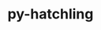 ---
title: "py-hatchling"
layout: cache
categories: [package, develop-2024-02-04]
meta: {"versions": ["1.21.0"], "compilers": ["apple-clang@=15.0.0", "cce@=15.0.1", "gcc@=11.1.0", "gcc@=11.4.0", "gcc@=7.3.1", "gcc@=7.5.0", "gcc@=9.4.0", "oneapi@=2024.0.0"], "oss": ["amzn2", "rhel8", "ubuntu18.04", "ubuntu20.04", "ubuntu22.04", "ventura"], "platforms": ["darwin", "linux"], "targets": ["aarch64", "neoverse_n1", "neoverse_v1", "neoverse_v2", "ppc64le", "x86_64_v3", "zen4"], "stacks": ["aws-isc", "aws-isc-aarch64", "data-vis-sdk", "e4s", "e4s-cray-rhel", "e4s-neoverse-v2", "e4s-neoverse_v1", "e4s-oneapi", "e4s-power", "e4s-rocm-external", "ml-darwin-aarch64-mps", "ml-linux-x86_64-cpu", "ml-linux-x86_64-cuda", "ml-linux-x86_64-rocm", "radiuss", "root"], "num_specs": 25, "num_specs_by_stack": {"ml-darwin-aarch64-mps": 2, "root": 25, "aws-isc-aarch64": 2, "aws-isc": 1, "e4s-cray-rhel": 2, "radiuss": 2, "e4s-neoverse_v1": 2, "e4s-power": 2, "data-vis-sdk": 2, "e4s-rocm-external": 1, "e4s": 3, "e4s-neoverse-v2": 2, "ml-linux-x86_64-cpu": 3, "ml-linux-x86_64-rocm": 3, "ml-linux-x86_64-cuda": 3, "e4s-oneapi": 2}}
spec_details: [{"hash": "z54hrwi647d25vylxkkj2ix6vvy7ob34", "compiler": "apple-clang@=15.0.0", "versions": ["1.21.0"], "os": "ventura", "platform": "darwin", "target": "aarch64", "variants": ["build_system=python_pip"], "stacks": ["ml-darwin-aarch64-mps", "root"], "size": "-", "tarball": "https://binaries.spack.io/develop-2024-02-04/build_cache/darwin-ventura-aarch64/apple-clang-15.0.0/py-hatchling-1.21.0/darwin-ventura-aarch64-apple-clang-15.0.0-py-hatchling-1.21.0-z54hrwi647d25vylxkkj2ix6vvy7ob34.spack"}, {"hash": "ilr6olfu6thacmuuquwhptupg7xadbeu", "compiler": "apple-clang@=15.0.0", "versions": ["1.21.0"], "os": "ventura", "platform": "darwin", "target": "aarch64", "variants": ["build_system=python_pip"], "stacks": ["ml-darwin-aarch64-mps", "root"], "size": "-", "tarball": "https://binaries.spack.io/develop-2024-02-04/build_cache/darwin-ventura-aarch64/apple-clang-15.0.0/py-hatchling-1.21.0/darwin-ventura-aarch64-apple-clang-15.0.0-py-hatchling-1.21.0-ilr6olfu6thacmuuquwhptupg7xadbeu.spack"}, {"hash": "mgawcniwxk5qfdddilogp3bm3wttpfxg", "compiler": "gcc@=7.3.1", "versions": ["1.21.0"], "os": "amzn2", "platform": "linux", "target": "aarch64", "variants": ["build_system=python_pip"], "stacks": ["aws-isc-aarch64", "root"], "size": "-", "tarball": "https://binaries.spack.io/develop-2024-02-04/build_cache/linux-amzn2-aarch64/gcc-7.3.1/py-hatchling-1.21.0/linux-amzn2-aarch64-gcc-7.3.1-py-hatchling-1.21.0-mgawcniwxk5qfdddilogp3bm3wttpfxg.spack"}, {"hash": "jxbob6ebkhi4n3m2sktaxnt6fmzh3lfe", "compiler": "gcc@=7.3.1", "versions": ["1.21.0"], "os": "amzn2", "platform": "linux", "target": "neoverse_n1", "variants": ["build_system=python_pip"], "stacks": ["aws-isc-aarch64", "root"], "size": "-", "tarball": "https://binaries.spack.io/develop-2024-02-04/build_cache/linux-amzn2-neoverse_n1/gcc-7.3.1/py-hatchling-1.21.0/linux-amzn2-neoverse_n1-gcc-7.3.1-py-hatchling-1.21.0-jxbob6ebkhi4n3m2sktaxnt6fmzh3lfe.spack"}, {"hash": "dvldwuce54rfkerpjzrg6vmhlrrwct7p", "compiler": "gcc@=7.3.1", "versions": ["1.21.0"], "os": "amzn2", "platform": "linux", "target": "x86_64_v3", "variants": ["build_system=python_pip"], "stacks": ["root", "aws-isc"], "size": "-", "tarball": "https://binaries.spack.io/develop-2024-02-04/build_cache/linux-amzn2-x86_64_v3/gcc-7.3.1/py-hatchling-1.21.0/linux-amzn2-x86_64_v3-gcc-7.3.1-py-hatchling-1.21.0-dvldwuce54rfkerpjzrg6vmhlrrwct7p.spack"}, {"hash": "qt4wt46oi3udk6uotbmxybur4wm457gf", "compiler": "cce@=15.0.1", "versions": ["1.21.0"], "os": "rhel8", "platform": "linux", "target": "zen4", "variants": ["build_system=python_pip"], "stacks": ["e4s-cray-rhel", "root"], "size": "-", "tarball": "https://binaries.spack.io/develop-2024-02-04/build_cache/linux-rhel8-zen4/cce-15.0.1/py-hatchling-1.21.0/linux-rhel8-zen4-cce-15.0.1-py-hatchling-1.21.0-qt4wt46oi3udk6uotbmxybur4wm457gf.spack"}, {"hash": "atpskjwki6tw5hcsraiobt2hngz6fl6a", "compiler": "cce@=15.0.1", "versions": ["1.21.0"], "os": "rhel8", "platform": "linux", "target": "zen4", "variants": ["build_system=python_pip"], "stacks": ["e4s-cray-rhel", "root"], "size": "-", "tarball": "https://binaries.spack.io/develop-2024-02-04/build_cache/linux-rhel8-zen4/cce-15.0.1/py-hatchling-1.21.0/linux-rhel8-zen4-cce-15.0.1-py-hatchling-1.21.0-atpskjwki6tw5hcsraiobt2hngz6fl6a.spack"}, {"hash": "itzdzbdrk5sit3u3yjymkimamnx3ueyz", "compiler": "gcc@=7.5.0", "versions": ["1.21.0"], "os": "ubuntu18.04", "platform": "linux", "target": "x86_64_v3", "variants": ["build_system=python_pip"], "stacks": ["radiuss", "root"], "size": "-", "tarball": "https://binaries.spack.io/develop-2024-02-04/build_cache/linux-ubuntu18.04-x86_64_v3/gcc-7.5.0/py-hatchling-1.21.0/linux-ubuntu18.04-x86_64_v3-gcc-7.5.0-py-hatchling-1.21.0-itzdzbdrk5sit3u3yjymkimamnx3ueyz.spack"}, {"hash": "guzufheti64aobtekk7poqwm3w4vjvbc", "compiler": "gcc@=7.5.0", "versions": ["1.21.0"], "os": "ubuntu18.04", "platform": "linux", "target": "x86_64_v3", "variants": ["build_system=python_pip"], "stacks": ["radiuss", "root"], "size": "-", "tarball": "https://binaries.spack.io/develop-2024-02-04/build_cache/linux-ubuntu18.04-x86_64_v3/gcc-7.5.0/py-hatchling-1.21.0/linux-ubuntu18.04-x86_64_v3-gcc-7.5.0-py-hatchling-1.21.0-guzufheti64aobtekk7poqwm3w4vjvbc.spack"}, {"hash": "i4wklhy23fvctrtpzu7m3p2txrfyszol", "compiler": "gcc@=11.4.0", "versions": ["1.21.0"], "os": "ubuntu20.04", "platform": "linux", "target": "neoverse_v1", "variants": ["build_system=python_pip"], "stacks": ["e4s-neoverse_v1", "root"], "size": "-", "tarball": "https://binaries.spack.io/develop-2024-02-04/build_cache/linux-ubuntu20.04-neoverse_v1/gcc-11.4.0/py-hatchling-1.21.0/linux-ubuntu20.04-neoverse_v1-gcc-11.4.0-py-hatchling-1.21.0-i4wklhy23fvctrtpzu7m3p2txrfyszol.spack"}, {"hash": "oz75f4b456yidphzkii4wndsosbxjyta", "compiler": "gcc@=11.4.0", "versions": ["1.21.0"], "os": "ubuntu20.04", "platform": "linux", "target": "neoverse_v1", "variants": ["build_system=python_pip"], "stacks": ["e4s-neoverse_v1", "root"], "size": "-", "tarball": "https://binaries.spack.io/develop-2024-02-04/build_cache/linux-ubuntu20.04-neoverse_v1/gcc-11.4.0/py-hatchling-1.21.0/linux-ubuntu20.04-neoverse_v1-gcc-11.4.0-py-hatchling-1.21.0-oz75f4b456yidphzkii4wndsosbxjyta.spack"}, {"hash": "z2ngsredvzoma2ojd5nayg6vbdlfobde", "compiler": "gcc@=9.4.0", "versions": ["1.21.0"], "os": "ubuntu20.04", "platform": "linux", "target": "ppc64le", "variants": ["build_system=python_pip"], "stacks": ["e4s-power", "root"], "size": "-", "tarball": "https://binaries.spack.io/develop-2024-02-04/build_cache/linux-ubuntu20.04-ppc64le/gcc-9.4.0/py-hatchling-1.21.0/linux-ubuntu20.04-ppc64le-gcc-9.4.0-py-hatchling-1.21.0-z2ngsredvzoma2ojd5nayg6vbdlfobde.spack"}, {"hash": "qzq7sjbjqet3huj2jg2osaq6xg35woza", "compiler": "gcc@=9.4.0", "versions": ["1.21.0"], "os": "ubuntu20.04", "platform": "linux", "target": "ppc64le", "variants": ["build_system=python_pip"], "stacks": ["e4s-power", "root"], "size": "-", "tarball": "https://binaries.spack.io/develop-2024-02-04/build_cache/linux-ubuntu20.04-ppc64le/gcc-9.4.0/py-hatchling-1.21.0/linux-ubuntu20.04-ppc64le-gcc-9.4.0-py-hatchling-1.21.0-qzq7sjbjqet3huj2jg2osaq6xg35woza.spack"}, {"hash": "ksvy7xgjz3lrbluox5lfdrgs4u5diwai", "compiler": "gcc@=11.1.0", "versions": ["1.21.0"], "os": "ubuntu20.04", "platform": "linux", "target": "x86_64_v3", "variants": ["build_system=python_pip"], "stacks": ["data-vis-sdk", "root"], "size": "-", "tarball": "https://binaries.spack.io/develop-2024-02-04/build_cache/linux-ubuntu20.04-x86_64_v3/gcc-11.1.0/py-hatchling-1.21.0/linux-ubuntu20.04-x86_64_v3-gcc-11.1.0-py-hatchling-1.21.0-ksvy7xgjz3lrbluox5lfdrgs4u5diwai.spack"}, {"hash": "uwcgafw3qn5x6rivnpfx7np646h4nqib", "compiler": "gcc@=11.1.0", "versions": ["1.21.0"], "os": "ubuntu20.04", "platform": "linux", "target": "x86_64_v3", "variants": ["build_system=python_pip"], "stacks": ["data-vis-sdk", "root"], "size": "-", "tarball": "https://binaries.spack.io/develop-2024-02-04/build_cache/linux-ubuntu20.04-x86_64_v3/gcc-11.1.0/py-hatchling-1.21.0/linux-ubuntu20.04-x86_64_v3-gcc-11.1.0-py-hatchling-1.21.0-uwcgafw3qn5x6rivnpfx7np646h4nqib.spack"}, {"hash": "n5jor2mj5tcikrig7vchtnriwdfmizir", "compiler": "gcc@=11.4.0", "versions": ["1.21.0"], "os": "ubuntu20.04", "platform": "linux", "target": "x86_64_v3", "variants": ["build_system=python_pip"], "stacks": ["e4s-rocm-external", "e4s", "root"], "size": "-", "tarball": "https://binaries.spack.io/develop-2024-02-04/build_cache/linux-ubuntu20.04-x86_64_v3/gcc-11.4.0/py-hatchling-1.21.0/linux-ubuntu20.04-x86_64_v3-gcc-11.4.0-py-hatchling-1.21.0-n5jor2mj5tcikrig7vchtnriwdfmizir.spack"}, {"hash": "tt7z2hrlub3knd64lgvm6e5jx6sxkvai", "compiler": "gcc@=11.4.0", "versions": ["1.21.0"], "os": "ubuntu22.04", "platform": "linux", "target": "neoverse_v2", "variants": ["build_system=python_pip"], "stacks": ["e4s-neoverse-v2", "root"], "size": "-", "tarball": "https://binaries.spack.io/develop-2024-02-04/build_cache/linux-ubuntu22.04-neoverse_v2/gcc-11.4.0/py-hatchling-1.21.0/linux-ubuntu22.04-neoverse_v2-gcc-11.4.0-py-hatchling-1.21.0-tt7z2hrlub3knd64lgvm6e5jx6sxkvai.spack"}, {"hash": "lx4m3qtdhj3utc54e2qrakrtdno5fjuq", "compiler": "gcc@=11.4.0", "versions": ["1.21.0"], "os": "ubuntu20.04", "platform": "linux", "target": "x86_64_v3", "variants": ["build_system=python_pip"], "stacks": ["e4s", "root"], "size": "-", "tarball": "https://binaries.spack.io/develop-2024-02-04/build_cache/linux-ubuntu20.04-x86_64_v3/gcc-11.4.0/py-hatchling-1.21.0/linux-ubuntu20.04-x86_64_v3-gcc-11.4.0-py-hatchling-1.21.0-lx4m3qtdhj3utc54e2qrakrtdno5fjuq.spack"}, {"hash": "6ndf3xbqqorv4hc47q6frowc4inq3tsw", "compiler": "gcc@=11.4.0", "versions": ["1.21.0"], "os": "ubuntu20.04", "platform": "linux", "target": "x86_64_v3", "variants": ["build_system=python_pip"], "stacks": ["e4s", "root"], "size": "-", "tarball": "https://binaries.spack.io/develop-2024-02-04/build_cache/linux-ubuntu20.04-x86_64_v3/gcc-11.4.0/py-hatchling-1.21.0/linux-ubuntu20.04-x86_64_v3-gcc-11.4.0-py-hatchling-1.21.0-6ndf3xbqqorv4hc47q6frowc4inq3tsw.spack"}, {"hash": "ypcjs4boqcwfomi2iicjlgiqfnckwtxw", "compiler": "gcc@=11.4.0", "versions": ["1.21.0"], "os": "ubuntu22.04", "platform": "linux", "target": "neoverse_v2", "variants": ["build_system=python_pip"], "stacks": ["e4s-neoverse-v2", "root"], "size": "-", "tarball": "https://binaries.spack.io/develop-2024-02-04/build_cache/linux-ubuntu22.04-neoverse_v2/gcc-11.4.0/py-hatchling-1.21.0/linux-ubuntu22.04-neoverse_v2-gcc-11.4.0-py-hatchling-1.21.0-ypcjs4boqcwfomi2iicjlgiqfnckwtxw.spack"}, {"hash": "hq3pqqcdek6q5krqc3aa6vm7qpyqiibs", "compiler": "gcc@=11.4.0", "versions": ["1.21.0"], "os": "ubuntu22.04", "platform": "linux", "target": "x86_64_v3", "variants": ["build_system=python_pip"], "stacks": ["ml-linux-x86_64-cpu", "ml-linux-x86_64-rocm", "ml-linux-x86_64-cuda", "root"], "size": "-", "tarball": "https://binaries.spack.io/develop-2024-02-04/build_cache/linux-ubuntu22.04-x86_64_v3/gcc-11.4.0/py-hatchling-1.21.0/linux-ubuntu22.04-x86_64_v3-gcc-11.4.0-py-hatchling-1.21.0-hq3pqqcdek6q5krqc3aa6vm7qpyqiibs.spack"}, {"hash": "iylf7hrnxykzbobcnvhorb7wz2ubus6w", "compiler": "gcc@=11.4.0", "versions": ["1.21.0"], "os": "ubuntu22.04", "platform": "linux", "target": "x86_64_v3", "variants": ["build_system=python_pip"], "stacks": ["ml-linux-x86_64-cpu", "ml-linux-x86_64-rocm", "ml-linux-x86_64-cuda", "root"], "size": "-", "tarball": "https://binaries.spack.io/develop-2024-02-04/build_cache/linux-ubuntu22.04-x86_64_v3/gcc-11.4.0/py-hatchling-1.21.0/linux-ubuntu22.04-x86_64_v3-gcc-11.4.0-py-hatchling-1.21.0-iylf7hrnxykzbobcnvhorb7wz2ubus6w.spack"}, {"hash": "x26ua3kas6zlpsevzel3zsyekt7of22c", "compiler": "gcc@=11.4.0", "versions": ["1.21.0"], "os": "ubuntu22.04", "platform": "linux", "target": "x86_64_v3", "variants": ["build_system=python_pip"], "stacks": ["ml-linux-x86_64-cpu", "ml-linux-x86_64-rocm", "ml-linux-x86_64-cuda", "root"], "size": "-", "tarball": "https://binaries.spack.io/develop-2024-02-04/build_cache/linux-ubuntu22.04-x86_64_v3/gcc-11.4.0/py-hatchling-1.21.0/linux-ubuntu22.04-x86_64_v3-gcc-11.4.0-py-hatchling-1.21.0-x26ua3kas6zlpsevzel3zsyekt7of22c.spack"}, {"hash": "jvkbotn2oupqpnqew5d3foaqh75emhog", "compiler": "oneapi@=2024.0.0", "versions": ["1.21.0"], "os": "ubuntu22.04", "platform": "linux", "target": "x86_64_v3", "variants": ["build_system=python_pip"], "stacks": ["e4s-oneapi", "root"], "size": "-", "tarball": "https://binaries.spack.io/develop-2024-02-04/build_cache/linux-ubuntu22.04-x86_64_v3/oneapi-2024.0.0/py-hatchling-1.21.0/linux-ubuntu22.04-x86_64_v3-oneapi-2024.0.0-py-hatchling-1.21.0-jvkbotn2oupqpnqew5d3foaqh75emhog.spack"}, {"hash": "5vp4hg2ckmw6kqodanz3tqtomtcsw5ou", "compiler": "oneapi@=2024.0.0", "versions": ["1.21.0"], "os": "ubuntu22.04", "platform": "linux", "target": "x86_64_v3", "variants": ["build_system=python_pip"], "stacks": ["e4s-oneapi", "root"], "size": "-", "tarball": "https://binaries.spack.io/develop-2024-02-04/build_cache/linux-ubuntu22.04-x86_64_v3/oneapi-2024.0.0/py-hatchling-1.21.0/linux-ubuntu22.04-x86_64_v3-oneapi-2024.0.0-py-hatchling-1.21.0-5vp4hg2ckmw6kqodanz3tqtomtcsw5ou.spack"}]
---